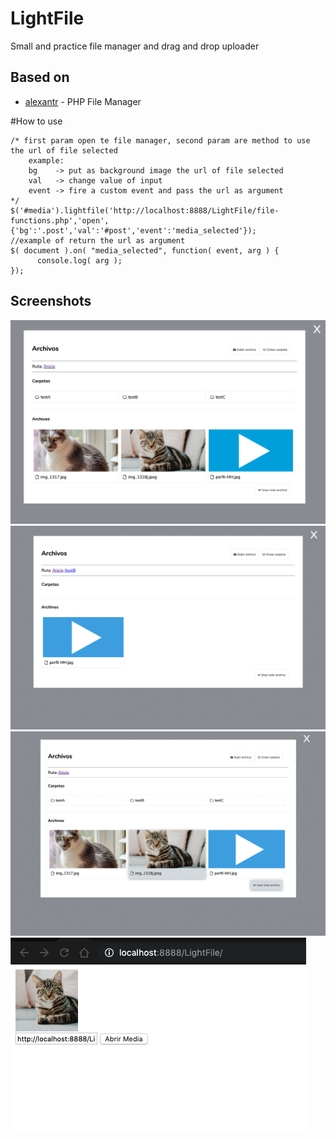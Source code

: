 # LightFile
Small and practice file manager and drag and drop uploader

## Based on
* [alexantr](https://github.com/alexantr/filemanager/) - PHP File Manager

#How to use

```
/* first param open te file manager, second param are method to use the url of file selected
    example:
    bg    -> put as background image the url of file selected
    val   -> change value of input
    event -> fire a custom event and pass the url as argument
*/
$('#media').lightfile('http://localhost:8888/LightFile/file-functions.php','open', {'bg':'.post','val':'#post','event':'media_selected'});
//example of return the url as argument
$( document ).on( "media_selected", function( event, arg ) {
      console.log( arg );
});
```

## Screenshots
![alt text](https://github.com/antxd/LightFile/blob/master/demo/demo0.png?raw=true)
![alt text](https://github.com/antxd/LightFile/blob/master/demo/demo1.png?raw=true)
![alt text](https://github.com/antxd/LightFile/blob/master/demo/demo2.png?raw=true)
![alt text](https://github.com/antxd/LightFile/blob/master/demo/demo3.png?raw=true)


